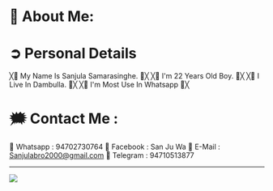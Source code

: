 # 💫 About Me:

<h1> ➲ Personal Details </h1>

╳🔰 My Name Is Sanjula Samarasinghe. 🔰╳
╳🔰 I'm 22 Years Old Boy. 🔰╳
╳🔰 I Live In Dambulla. 🔰╳
╳🔰 I'm Most Use In Whatsapp 🔰╳

# 🗯️ Contact Me :

🔰 Whatsapp : 94702730764
🔰 Facebook : San Ju Wa
🔰 E-Mail : Sanjulabro2000@gmail.com
🔰 Telegram : 94710513877

--------------------------------------------------------------------------------
[![](https://visitcount.itsvg.in/api?id=Sanjuwa22&icon=8&color=12)](https://visitcount.itsvg.in)
